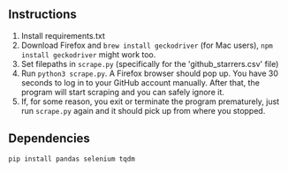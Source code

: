 ## Instructions

1. Install requirements.txt
2. Download Firefox and `brew install geckodriver` (for Mac users), `npm install geckodriver` might work too.
3. Set filepaths in `scrape.py` (specifically for the 'github_starrers.csv' file)
4. Run `python3 scrape.py`. A Firefox browser should pop up. You have 30 seconds to log in to your GitHub account manually. After that, the program will start scraping and you can safely ignore it.
5. If, for some reason, you exit or terminate the program prematurely, just run `scrape.py` again and it should pick up from where you stopped.

## Dependencies

```bash
pip install pandas selenium tqdm
```
